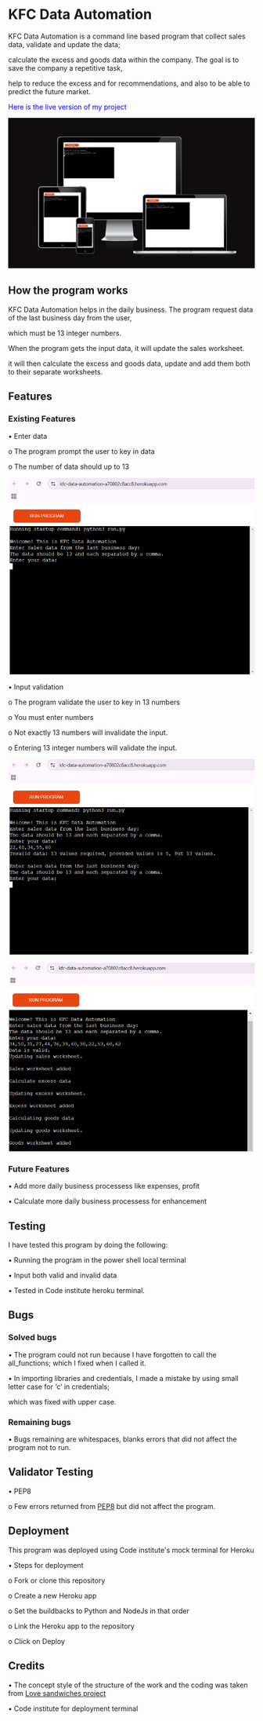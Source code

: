 # KFC Data Automation
KFC Data Automation is a command line based program that collect sales data, validate and update the data; 

calculate the excess and goods data within the company. The goal is to save the company a repetitive task,

help to reduce the excess and for recommendations, and also to be able to predict the future market.

<font color = 'blue'>Here is the live version of my project</font>

![Responsive image](<assets/images/kfc data-responsive image.png>)

## How the program works

KFC Data Automation helps in the daily business. The program request data of the last business day from the user, 

which must be 13 integer numbers.

When the program gets the input data, it will update the sales worksheet. 

it will then calculate the excess and goods data, update and add them both to their separate worksheets.

## Features

### Existing Features

•	Enter data

o	The program prompt the user to key in data

o	The number of data should up to 13

![input data](<assets/images/keyindata.png>)

•	Input validation

o	The program validate the user to key in 13 numbers

o	You must enter numbers

o	Not exactly 13 numbers will invalidate the input.

o	Entering 13 integer numbers will validate the input.

![invalid input numbers](<assets/images/invaliddata.png>)

![valid input numbers](<assets/images/validdata.png>)

### Future Features

•	Add more daily business processess like expenses, profit

•	Calculate more daily business processess for enhancement 

## Testing

I have tested this program by doing the following:

•	Running the program in the power shell local terminal

•	Input both valid and invalid data 

•	Tested in Code institute heroku terminal.

## Bugs

### Solved bugs

•	The program could not run because I have forgotten to call the all_functions; which I fixed when I called it.

•	In importing libraries and credentials, I made a mistake by using small letter case for ‘c’ in credentials; 

which was fixed with upper case.

### Remaining bugs

•	Bugs remaining are whitespaces, blanks errors that did not affect the program not to run.

## Validator Testing

•	PEP8

o	Few errors returned from [PEP8](https://pep8ci.herokuapp.com/) but did not affect the program.

## Deployment

This program was deployed using Code institute's mock terminal for Heroku

•	Steps for deployment

o	Fork or clone this repository

o	Create a new Heroku app

o	Set the buildbacks to Python and NodeJs in that order

o	Link the Heroku app to the repository

o	Click on Deploy

## Credits

•	The concept style of the structure of the work and the coding was taken from [Love sandwiches project](https://love-sandwiche52-19c5ce1d9059.herokuapp.com/)

•	Code institute for deployment terminal












